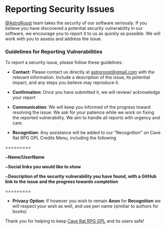 # Reporting Security Issues

[@AstroRoost](https://github.com/AstroRoost) team takes the security of our software seriously. If you believe you have discovered a potential security vulnerability in our software, we encourage you to report it to us as quickly as possible. We will work with you to assess and address the issue.

### Guidelines for Reporting Vulnerabilities

To report a security issue, please follow these guidelines:

- **Contact**: Please contact us directly at  [astroroost@gmail.com](mailto:astroroost@gmail.com) with the relevant information. Include a description of the issue, its potential impact, and any steps you believe may reproduce it.

- **Confirmation**: Once you have submitted it, we will review/ acknowledge your report 

- **Communication**: We will keep you informed of the progress toward resolving the issue. We ask for your patience while we work on fixing the reported vulnerability. We aim to handle all reports with urgency and care.

- **Recognition**: Any assistance will be added to our "Recognition" on Cave Rat RPG GPL Credits Menu, including the following
  
 =========
  
~**Name/UserName**
  
~**Social links you would like to show**
  
~**Description of the security vulnerability you have found, with a GitHub link to the issue and the progress towards completion**

 =========
 - **Privacy Option**: If however you wish to remain **Anon** for **Recognition** we will respect your wish as well, and use pen name (similiar to authors for books)

Thank you for helping to keep [Cave Rat RPG GPL](https://github.com/AstroRoost/Cave-Rat-RPG-GPL) and its users safe!
